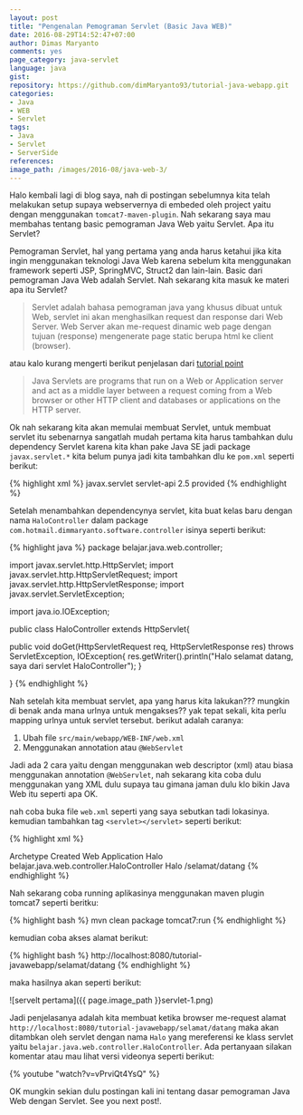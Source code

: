 ```yaml
---
layout: post
title: "Pengenalan Pemograman Servlet (Basic Java WEB)"
date: 2016-08-29T14:52:47+07:00
author: Dimas Maryanto
comments: yes
page_category: java-servlet
language: java
gist:
repository: https://github.com/dimMaryanto93/tutorial-java-webapp.git
categories:
- Java
- WEB
- Servlet
tags:
- Java
- Servlet
- ServerSide
references:
image_path: /images/2016-08/java-web-3/
---
```


Halo kembali lagi di blog saya, nah di postingan sebelumnya kita telah melakukan setup supaya webservernya di embeded oleh project yaitu dengan menggunakan `tomcat7-maven-plugin`. Nah sekarang saya mau membahas tentang basic pemograman Java Web yaitu Servlet. Apa itu Servlet?

<!--more-->

Pemograman Servlet, hal yang pertama yang anda harus ketahui jika kita ingin menggunakan teknologi Java Web karena sebelum kita menggunakan framework seperti JSP, SpringMVC, Struct2 dan lain-lain. Basic dari pemograman Java Web adalah Servlet. Nah sekarang kita masuk ke materi apa itu Servlet?

> Servlet adalah bahasa pemograman java yang khusus dibuat untuk Web, servlet ini akan menghasilkan request dan response dari Web Server. Web Server akan me-request dinamic web page dengan tujuan (response) mengenerate page static berupa html ke client (browser).

atau kalo kurang mengerti berikut penjelasan dari [tutorial point](http://www.tutorialspoint.com/servlets/servlets_overview.htm)

> Java Servlets are programs that run on a Web or Application server and act as a middle layer between a request coming from a Web browser or other HTTP client and databases or applications on the HTTP server.

Ok nah sekarang kita akan memulai membuat Servlet, untuk membuat servlet itu sebenarnya sangatlah mudah pertama kita harus tambahkan dulu dependency Servlet karena kita khan pake Java SE jadi package ```javax.servlet.*``` kita belum punya jadi kita tambahkan dlu ke ```pom.xml``` seperti berikut:

{% highlight xml %}
<dependency>
  <groupId>javax.servlet</groupId>
  <artifactId>servlet-api</artifactId>
  <version>2.5</version>
  <scope>provided</scope>
</dependency>
{% endhighlight %}

Setelah menambahkan dependencynya servlet, kita buat kelas baru dengan nama ```HaloController``` dalam package ```com.hotmail.dimmaryanto.software.controller``` isinya seperti berikut:

{% highlight java %}
package belajar.java.web.controller;

import javax.servlet.http.HttpServlet;
import javax.servlet.http.HttpServletRequest;
import javax.servlet.http.HttpServletResponse;
import javax.servlet.ServletException;

import java.io.IOException;

public class HaloController extends HttpServlet{

  public void doGet(HttpServletRequest req, HttpServletResponse res) throws ServletException, IOException{
    res.getWriter().println("Halo selamat datang, saya dari servlet HaloController");
  }

}
{% endhighlight %}

Nah setelah kita membuat servlet, apa yang harus kita lakukan??? mungkin di benak anda mana urlnya untuk mengakses?? yak tepat sekali, kita perlu mapping urlnya untuk servlet tersebut. berikut adalah caranya:

1. Ubah file ```src/main/webapp/WEB-INF/web.xml```
2. Menggunakan annotation atau ```@WebServlet```

Jadi ada 2 cara yaitu dengan menggunakan web descriptor (xml) atau biasa menggunakan annotation ```@WebServlet```, nah sekarang kita coba dulu menggunakan yang XML dulu supaya tau gimana jaman dulu klo bikin Java Web itu seperti apa OK.

nah coba buka file ```web.xml``` seperti yang saya sebutkan tadi lokasinya. kemudian tambahkan tag ```<servlet></servlet>``` seperti berikut:

{% highlight xml %}
<!DOCTYPE web-app PUBLIC
 "-//Sun Microsystems, Inc.//DTD Web Application 2.3//EN"
 "http://java.sun.com/dtd/web-app_2_3.dtd" >

<web-app>
  <display-name>Archetype Created Web Application</display-name>
  <servlet>
    <servlet-name>Halo</servlet-name>
    <servlet-class>belajar.java.web.controller.HaloController</servlet-class>
  </servlet>

  <servlet-mapping>
    <servlet-name>Halo</servlet-name>
    <url-pattern>/selamat/datang</url-pattern>
  </servlet-mapping>

</web-app>
{% endhighlight %}

Nah sekarang coba running aplikasinya menggunakan maven plugin tomcat7 seperti beritku:

{% highlight bash %}
mvn clean package tomcat7:run
{% endhighlight %}

kemudian coba akses alamat berikut:

{% highlight bash %}
http://localhost:8080/tutorial-javawebapp/selamat/datang
{% endhighlight %}

maka hasilnya akan seperti berikut:

![servelt pertama]({{ page.image_path }}servlet-1.png)

Jadi penjelasanya adalah kita membuat ketika browser me-request alamat ```http://localhost:8080/tutorial-javawebapp/selamat/datang``` maka akan ditambkan oleh servlet dengan nama ```Halo``` yang mereferensi ke klass servlet yaitu ```belajar.java.web.controller.HaloController```. Ada pertanyaan silakan komentar atau mau lihat versi videonya seperti berikut:

{% youtube "watch?v=vPrviQt4YsQ" %}

OK mungkin sekian dulu postingan kali ini tentang dasar pemograman Java Web dengan Servlet. See you next post!.
